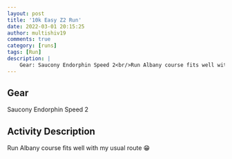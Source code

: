 ```yaml
---
layout: post
title: '10k Easy Z2 Run'
date: 2022-03-01 20:15:25
author: multishiv19
comments: true
category: [runs]
tags: [Run]
description: |
    Gear: Saucony Endorphin Speed 2<br/>Run Albany course fits well with my usual route 😁
---
```


## Gear
Saucony Endorphin Speed 2

## Activity Description
Run Albany course fits well with my usual route 😁


<div width='100%' class='strava-embed-placeholder' data-embed-type='activity' data-embed-id='6754855006'></div>
<script src='https://strava-embeds.com/embed.js'></script>
